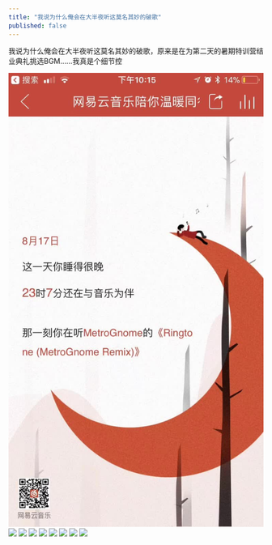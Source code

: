 ```yaml
---
title: "我说为什么俺会在大半夜听这莫名其妙的破歌"
published: false
---
```

我说为什么俺会在大半夜听这莫名其妙的破歌，原来是在为第二天的暑期特训营结业典礼挑选BGM……我真是个细节控

![](./1.jpg)
![](./2.jpg)
![](./3.jpg)
![](./4.jpg)
![](./5.jpg)
![](./6.jpg)
![](./7.jpg)
![](./8.jpg)
![](./9.jpg)

